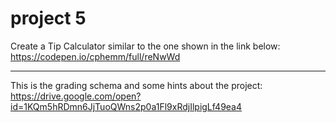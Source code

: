 # project 5
Create a Tip Calculator similar to the one shown in the link below:   
https://codepen.io/cphemm/full/reNwWd 
***
This is the grading schema and some hints about the project:
https://drive.google.com/open?id=1KQm5hRDmn6JjTuoQWns2p0a1Fl9xRdjIlpigLf49ea4
